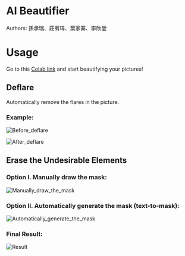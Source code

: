 AI Beautifier
===

Authors: 孫承瑞、莊宥瑋、葉家蓁、李欣瑩

# Usage

Go to this [Colab link](https://drive.google.com/file/d/1OgFTgibJLNV9WcjwhTi3FMa77kBjFkkC/view?usp=sharing) and start beautifying your pictures!

## Deflare

Automatically remove the flares in the picture.

### Example:

![Before_deflare](https://github.com/user-attachments/assets/817e331e-7360-45d9-95c4-06540c0c4e83)

![After_deflare](https://github.com/user-attachments/assets/4f666bc9-1fd6-4363-a1de-5a396e236cd2)

## Erase the Undesirable Elements

### Option I. Manually draw the mask:

![Manually_draw_the_mask](https://github.com/user-attachments/assets/124d5170-ed94-49d1-b838-eac673e73c9a)

### Option II. Automatically generate the mask (text-to-mask):

![Automatically_generate_the_mask](https://github.com/user-attachments/assets/02c92c3e-1694-49a8-892d-818ee2f1b4d5)

### Final Result:

![Result](https://github.com/user-attachments/assets/fe53fbcb-443d-48ea-a9dc-102b5d80bc23)

